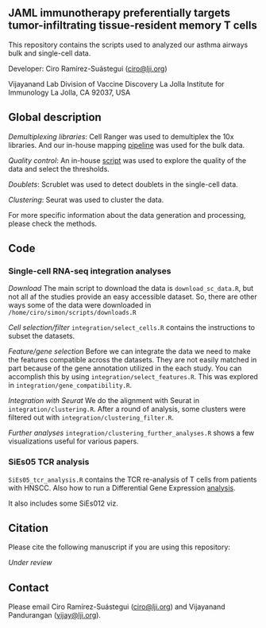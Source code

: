 ## JAML immunotherapy preferentially targets tumor-infiltrating tissue-resident memory T cells

This repository contains the scripts used to analyzed our asthma airways bulk and single-cell data.

Developer: Ciro Ramírez-Suástegui (ciro@lji.org)

Vijayanand Lab
Division of Vaccine Discovery
La Jolla Institute for Immunology
La Jolla, CA 92037, USA

Global description
---

*Demultiplexing libraries*: Cell Ranger was used to demultiplex the 10x libraries. And our in-house
mapping [pipeline](https://github.com/ndu-UCSD/LJI_RNA_SEQ_PIPELINE_V2) was used for the bulk data.

*Quality control*: An in-house [script](https://github.com/vijaybioinfo/quality_control)
was used to explore the quality of the data and select the thresholds.

*Doublets*: Scrublet was used to detect doublets in the single-cell data.

*Clustering*: Seurat was used to cluster the data.

For more specific information about the data generation and processing, please check the methods.

Code
---

### Single-cell RNA-seq integration analyses

*Download*
The main script to download the data is `download_sc_data.R`, but not all
af the studies provide an easy accessible dataset. So, there are other ways
some of the data were downloaded in `/home/ciro/simon/scripts/downloads.R`

*Cell selection/filter*
`integration/select_cells.R` contains the instructions to subset the datasets.

*Feature/gene selection*
Before we can integrate the data we need to make the features compatible
across the datasets. They are not easily matched in part because of the gene
annotation utilized in the each study. You can accomplish this by using
`integration/select_features.R`. This was explored in
`integration/gene_compatibility.R`.

*Integration with Seurat*
We do the alignment with Seurat in `integration/clustering.R`. After a
round of analysis, some clusters were filtered out with
`integration/clustering_filter.R`.

*Further analyses*
`integration/clustering_further_analyses.R` shows a few visualizations useful
for various papers.

### SiEs05 TCR analysis

`SiEs05_tcr_analysis.R` contains the TCR re-analysis of T cells from
patients with HNSCC. Also how to run a Differential Gene Expression
[analysis](https://github.com/vijaybioinfo/dgea).

It also includes some SiEs012 viz.

Citation
---
Please cite the following manuscript if you are using this repository:

*Under review*

Contact
---
Please email Ciro Ramírez-Suástegui (ciro@lji.org) and Vijayanand Pandurangan (vijay@lji.org).

